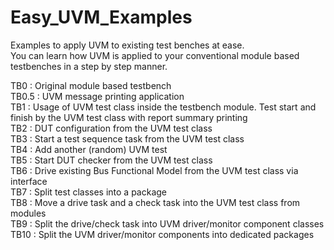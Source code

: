 # Easy_UVM_Examples
Examples to apply UVM to existing test benches at ease.<BR>
You can learn how UVM is applied to your conventional module based testbenches in a step by step manner.<BR>
  
TB0   : Original module based testbench<BR>
TB0.5 : UVM message printing application<BR>
TB1   : Usage of UVM test class inside the testbench module. Test start and finish by the UVM test class with report summary printing<BR>
TB2   : DUT configuration from the UVM test class<BR>
TB3   : Start a test sequence task from the UVM test class<BR>
TB4   : Add another (random) UVM test<BR>
TB5   : Start DUT checker from the UVM test class<BR>
TB6   : Drive existing Bus Functional Model from the UVM test class via interface<BR>
TB7   : Split test classes into a package<BR>
TB8   : Move a drive task and a check task into the UVM test class from modules<BR>
TB9   : Split the drive/check task into UVM driver/monitor component classes<BR>
TB10  : Split the UVM driver/monitor components into dedicated packages<BR>
